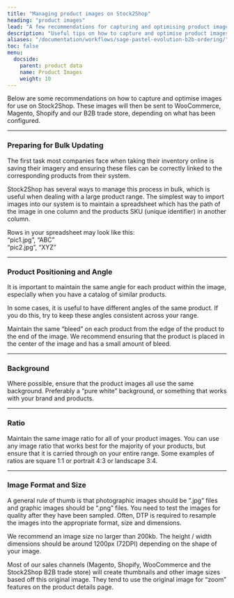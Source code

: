```yaml
---
title: "Managing product images on Stock2Shop"
heading: "product images"
lead: "A few recommendations for capturing and optimising product images."
description: "Useful tips on how to capture and optimise product images for use on Stock2Shop, which feeds to Shopify, Magento, WooCommerce and our B2B platform."
aliases: "/documentation/workflows/sage-pastel-evolution-b2b-ordering/"
toc: false
menu:
  docside:
    parent: product data
    name: Product Images
    weight: 10
---
```


Below are some recommendations on how to capture and optimise images for use on Stock2Shop. These images will then be sent to WooCommerce, Magento, Shopify and our B2B trade store, depending on what has been configured.

* * *

### Preparing for Bulk Updating

The first task most companies face when taking their inventory online is saving their imagery and ensuring these files can be correctly linked to the corresponding products from their system.  
  
Stock2Shop has several ways to manage this process in bulk, which is useful when dealing with a large product range. The simplest way to import images into our system is to maintain a spreadsheet which has the path of the image in one column and the products SKU (unique identifier) in another column.  
  
Rows in your spreadsheet may look like this:  
“pic1.jpg”, “ABC”  
“pic2.jpg”, “XYZ”

* * *

### Product Positioning and Angle

It is important to maintain the same angle for each product within the image, especially when you have a catalog of similar products.  
  
In some cases, it is useful to have different angles of the same product. If you do this, try to keep these angles consistent across your range.  
  
Maintain the same “bleed” on each product from the edge of the product to the end of the image. We recommend ensuring that the product is placed in the center of the image and has a small amount of bleed.

* * *

### Background

Where possible, ensure that the product images all use the same background. Preferably a “pure white” background, or something that works with your brand and products.

* * *

### Ratio

Maintain the same image ratio for all of your product images. You can use any image ratio that works best for the majority of your products, but ensure that it is carried through on your entire range. Some examples of ratios are square 1:1 or portrait 4:3 or landscape 3:4.

* * *

### Image Format and Size

A general rule of thumb is that photographic images should be “.jpg” files and graphic images should be “.png” files. You need to test the images for quality after they have been sampled. Often, DTP is required to resample the images into the appropriate format, size and dimensions.  
  
We recommend an image size no larger than 200kb. The height / width dimensions should be around 1200px (72DPI) depending on the shape of your image.  
  
Most of our sales channels (Magento, Shopify, WooCommerce and the Stock2Shop B2B trade store) will create thumbnails and other image sizes based off this original image. They tend to use the original image for “zoom” features on the product details page.